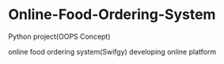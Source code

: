 # Online-Food-Ordering-System

Python project(OOPS Concept)

online food ordering system(Swifgy)
   developing online platform


